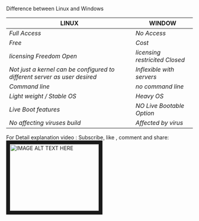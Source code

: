 Difference between Linux and Windows

LINUX | WINDOW |
--- | --- 
*Full Access*  | *No Access*
*Free*  | *Cost*
*licensing Freedom Open*  | *licensing restricited Closed*
*Not just a kernel can be configured to different server as user desired*  | *Inflexible with servers*
*Command line*  | *no command line*
*Light weight / Stable OS*  | *Heavy OS*
*Live Boot features*  | *NO Live Bootable Option*
*No affecting viruses build*  | *Affected by virus*


For Detail explanation video : Subscribe, like , comment and share:
<a href="https://www.youtube.com/watch?v=IGdWzpG5r_Q
" target="_blank"><img src="http://img.youtube.com/vi/<https://youtu.be/IGdWzpG5r_Q>/maxresdefault.jpg" 
alt="IMAGE ALT TEXT HERE" width="240" height="180" border="10" /></a>
